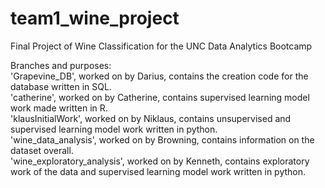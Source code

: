 # team1_wine_project
Final Project of Wine Classification for the UNC Data Analytics Bootcamp


Branches and purposes:  
'Grapevine_DB', worked on by Darius, contains the creation code for the database written in SQL.  
'catherine', worked on by Catherine, contains supervised learning model work made written in R.  
'klausInitialWork', worked on by Niklaus, contains unsupervised and supervised learning model work written in python.  
'wine_data_analysis', worked on by Browning, contains information on the dataset overall.  
'wine_exploratory_analysis', worked on by Kenneth, contains exploratory work of the data and supervised learning model work written in python.  
